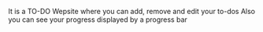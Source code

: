 It is a TO-DO Wepsite where you can add, remove and edit your to-dos
Also you can see your progress displayed by a progress bar
